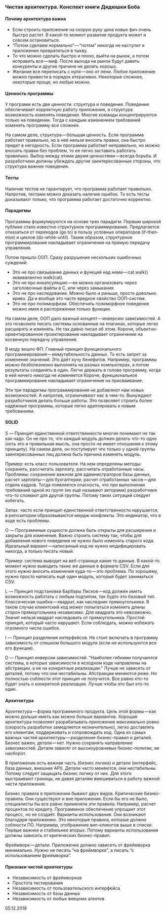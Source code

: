 ### Чистая архитектура. Конспект книги Дядюшки Боба

#### Почему архитектура важна

+ Если строить приложение на скорую руку цена новых фич очень быстро растет. В какой-то момент развитие продукта может и совсем остановиться.
+ “Потом сделаем нормально” — “потом” никогда не наступит и приложение превратиться в тыкву.
+ То что можно сделать быстро и плохо, выйти на рынок, а потом исправить все — миф. После выхода на рынок будут давить конкуренты и другие причине не делать хорошо.
+ Желание все переписать с нуля — оно от лени. Любое приложение можно привести в порядок итеративно. Некоторые сложнее, некоторые проще, но любые можно.

#### Ценность программы

У программ есть две ценности: структура и поведение. Поведение обеспечивает корректную работу приложения, а структура возможность изменять поведение. Многие команды концентрируются только на поведении. Тогда с каждым изменением требований изменять программу все сложнее.

На самом деле, структура — бóльшая ценность. Если программа работает правильно, но в неё нельзя вносить правки, она быстро придет в негодность. Если программа работает неправильно, но можно вносить правки без проблем, то ее легко заставить работать правильно. Выбор между этими двумя ценностями — всегда борьба. И разработчики должны убеждать другие заинтересованные стороны, что структура важнее поведения.

#### Тесты

Наличие тестов не гарантирует, что программа работает правильно. Напротив, тестами можно доказать наличие ошибок. То есть тесты доказывают только, что программа работает достаточно корректно.

#### Парадигмы

Программы формулируются на основе трех парадигм. Первым широкой публике стало известно структурное программирование. Предлагается отказаться от переходов (go to) в пользу условных операторов (if-then-else) и циклов (do-while-until). Таким образом, структурное программирование накладывает ограничение на прямую передачу управления.

Потом пришло ООП. Сразу разрушение нескольких ошибочных суждений:
+ Это не про связывание данных и функций над ними — cat.walk() эквивалентно walk(cat).
+ Это не про инкапсуляцию — ее можно организовать через заголовочные файлы в C, или через замыкания.
+ Это не про наследование. Можно было и раньше, просто довольно криво. Да и вообще это часто вредное свойство ООП-систем.
+ Это не про полиморфизм. Обеспечить полиморфное поведение можно имея в распоряжении только функции.

На самом деле, ООП дало важный концепт — инверсию зависимостей. А это позволило писать системы основанные на плагинах, которые легко расширять и изменять. Не так давно писал об этом. Короче, объектно-ориентированное проектирование накладывает ограничение на косвенную передачу управления.

В моду вошло ФП. Главный принцип функционального программирования — иммутабельность данных. То есть запрет за изменение значений. Это даёт кучу бенефитов. Например, программы можно безболезненно выполнять на разных компьютерах, а потом результаты соединять в один. Легче держать в голове программу, когда в ней ничего никогда не изменяется Короче, функциональное программирование накладывает ограничение на присваивание.

Эти три парадигмы программирования не добавляют нам новых возможностей. А напротив, ограничивают нас в чем-то. Вынуждают разработчиков делать больше работы. Это позволяет строить более надёжные программы, которые легко адаптировать к новым требованиям.

#### SOLID

S — Принцип единственной ответственности многие понимают не так как надо. Он не про то, что каждый модуль должен делать что-то одно (хоть это и правильная мысль, она просто не имеет отношения к этому принципу). На самом деле, он постулирует что только у одной группы заинтересованных лиц должна быть причина изменять модуль.

Пример: есть класс пользователя. На нем определены методы: сохранить, рассчитать зарплату, рассчитать отработанные часы. Проблемы: сохранение важном для администраторов базы данных, расчет зарплаты — для бухгалтерии, расчет отработанных часов — для отдела кадров. Тогда появляется опасность, что при выполнении требований одной из групп (их ещё называют акторами) разработчики что-то сломают для другой группы. Потому таких ситуаций следует избегать.

Запах: часто если принцип единственной ответственности нарушается, в репозитории образовываются мердж-конфликты. Это индикатор, что в коде есть проблемы.

O — Программные сущности должна быть открыты для расширения и закрыты для изменения. Важно строить систему так, чтобы для добавления нового поведения не нужно было изменять старого кода. Идеальный вариант — написанный код не нужно модифицировать никогда, а только писать новый.

Пример: система выводит на веб-странице какие то данные. В какой-то момент нужно выводить такие же данные в формате CSV. Если для этого нужно вносить изменения куда-то — это проблема. По хорошему, нужно просто написать ещё один модуль, который будет заниматься CSV.

L — Принцип подстановки Барбары Лисков — код должен иметь возможность работать с любым подтипом, так будто это базовый тип. Классическая ошибка — квадрат, как наследник прямоугольника. В таком случае клиентский код может попытаться изменить длины сторон прямоугольника независимо. Для квадрата это невозможно. Значит нельзя квадрат наследовать от прямоугольника. Простой принцип, который часто нарушают. Если соблюдать, можно избежать огромного числа ошибок.

I — Принцип разделения интерфейсов. Не стоит включать в программу зависимость от слишком большого модуля (если не используются все его функции).

D — Принцип инверсии зависимостей. "Наиболее гибкими получаются системы, в которых зависимости в исходном коде направлены на абстракции, а не на конкретные реализации." Лучше не зависеть от деталей, потому что они нестабильны. Абстракции меняются реже. Но полностью соблюсти этот принцип не получится. Все равно кто-то будет знать о конкретной реализации. Лучше чтобы это был кто-то один.

#### Архитектура

Архитектура — форма программного продукта. Цель этой формы — как можно дольше иметь как можно больше вариантов. Хорошая архитектура позволяет разрабатывать приложение максимально ровно (скорость разработки замедляется незначительно), легко доставлять его клиентам, поддерживать и сопровождать код. Одна из самых важных частей архитектуры — разделение бизнес-правил и деталей. Бизнес важен, детали — нет. Нужно сохранять направление зависимостей. Детали зависят от высокоуровневых бизнес-политик, не наоборот.

В приложении есть важная часть (бизнес логика) и детали (интерфейс, база данных, внешние API). Детали часто меняются, они нестабильны. Потому следует защищать бизнес логику от них. Для этого выстраивают границы, не давая деталям вмешиваться в работу важной части приложения.

Бизнес правила в приложении бывают двух видов. Критические бизнес-правила. Они существуют и вне приложения. Если бы его не было, специалисты бы все равно применяли эти правила. Например, расчет процентов по кредиту. Программное обеспечение упрощает этот процесс, но не создаёт. Варианты использования. Они возникают благодаря приложению. Это некоторые правила, которые должно соблюсти ПО. Например, отображение вип-клиентов выше в списке. Первые важнее и стабильнее вторых. Потому варианты использования должны зависеть от критических бизнес-правил.

Фреймворк — детали. Приложение должно зависеть от фреймворка минимально. Нужно не писать “на фреймворке”, а писать “с использованием фреймворка”.

#### Признаки чистой архитектуры

+ Независимость от фреймворков
+ Простота тестирования
+ Независимость от пользовательского интерфейса
+ Независимость от базы данных
+ Независимость от любых внешних агентов

05.12.2018